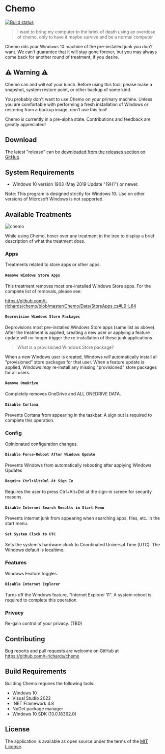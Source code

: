 # Chemo

[![Build status](https://ci.appveyor.com/api/projects/status/pr8btfa4knxwsfgc?svg=true)](https://ci.appveyor.com/project/t-richards/chemo)

> I want to bring my computer to the brink of death using an overdose of chemo,
> only to have it maybe survive and be a normal computer

Chemo rids your Windows 10 machine of the pre-installed junk you don't want. We
can't guarantee that it will stay gone forever, but you may always come back for
another round of treatment, if you desire.

## :warning: Warning :warning:

Chemo can and will eat your lunch. Before using this tool, please make a
snapshot, system restore point, or other backup of some kind.

You probably don't want to use Chemo on your primary machine. Unless you are comfortable with performing a fresh installation of Windows or restoring from a backup image, don't use this tool!

Chemo is currently in a pre-alpha state. Contributions and feedback are greatly appreciated!

## Download

The latest "release" can be [downloaded from the releases section on GitHub](https://github.com/t-richards/chemo/releases).

## System Requirements

 - Windows 10 version 1903 (May 2019 Update "19H1") or newer.

Note: This program is designed strictly for Windows 10.
Use on other versions of Microsoft Windows is not supported.

## Available Treatments

![chemo](https://user-images.githubusercontent.com/3905798/55773602-5f5f8800-5a5f-11e9-8f9f-672de4ffdcb6.png)

While using Chemo, hover over any treatment in the tree to display a brief
description of what the treatment does.

### Apps

Treatments related to store apps or other apps.

#### `Remove Windows Store Apps`

This treatment removes most pre-installed Windows Store apps. For the complete
list of removals, please see:

https://github.com/t-richards/chemo/blob/master/Chemo/Data/StoreApps.cs#L9-L64

#### `Deprovision Windows Store Packages`

Deprovisions most pre-installed Windows Store apps (same list as above). After the treatment is applied, creating a new user or applying a feature update will no longer trigger the re-installation of these junk applications.

> What is a provisioned Windows Store package?

When a new Windows user is created, Windows _will_ automatically install all "provisioned" store packages for that user. When a feature update is applied, Windows _may_ re-install any missing "provisioned" store packages for all users.

#### `Remove OneDrive`

Completely removes OneDrive and ALL ONEDRIVE DATA.

#### `Disable Cortana`

Prevents Cortana from appearing in the taskbar. A sign out is required to
complete this operation.

### Config

Opinionated configuration changes.

#### `Disable Force-Reboot After Windows Update`

Prevents Windows from automatically rebooting after applying Windows Updates

#### `Require Ctrl+Alt+Del At Sign In`

Requires the user to press Ctrl+Alt+Del at the sign-in screen for security reasons.

#### `Disable Internet Search Results in Start Menu`

Prevents internet junk from appearing when searching apps, files, etc. in the start menu.

#### `Set System Clock to UTC`

Sets the system's hardware clock to Coordinated Universal Time (UTC). The Windows default is localtime.

### Features

Windows Feature toggles.

#### `Disable Internet Explorer`

Turns off the Windows feature, "Internet Explorer 11". A system reboot is
required to complete this operation.

### Privacy

Re-gain control of your privacy. (TBD)

## Contributing

Bug reports and pull requests are welcome on GitHub at
https://github.com/t-richards/chemo

## Build Requirements

Building Chemo requires the following tools:

 - Windows 10
 - Visual Studio 2022
 - .NET Framework 4.8
 - NuGet package manager
 - Windows 10 SDK (10.0.18362.0)

## License

The application is available as open source under the terms of the [MIT License](http://opensource.org/licenses/MIT).
